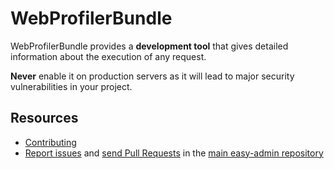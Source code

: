WebProfilerBundle
=================

WebProfilerBundle provides a **development tool** that gives detailed
information about the execution of any request.

**Never** enable it on production servers as it will lead to major security
vulnerabilities in your project.

Resources
---------

 * [Contributing](https://easy-admin.com/doc/current/contributing/index.html)
 * [Report issues](https://github.com/easy-admin/easy-admin/issues) and
   [send Pull Requests](https://github.com/easy-admin/easy-admin/pulls)
   in the [main easy-admin repository](https://github.com/easy-admin/easy-admin)
